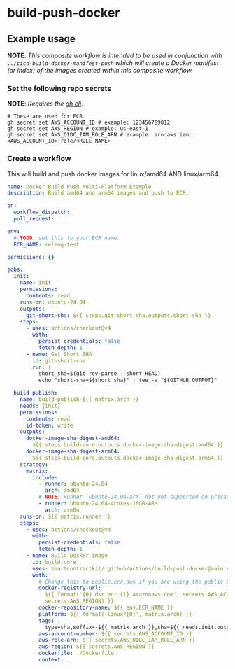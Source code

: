 # build-push-docker

## Example usage

**NOTE**: _This composite workflow is intended to be used in conjunction with
`../cicd-build-docker-manifest-push` which will create a Docker manifest (or
index) of the images created within this composite workflow._

### Set the following repo secrets

**NOTE**: _Requires the [gh cli](https://cli.github.com/)._

```shell
# These are used for ECR.
gh secret set AWS_ACCOUNT_ID # example: 123456789012
gh secret set AWS_REGION # example: us-east-1
gh secret set AWS_OIDC_IAM_ROLE_ARN # example: arn:aws:iam::<AWS_ACCOUNT_ID>:role/<ROLE NAME>
```

### Create a workflow

This will build and push docker images for linux/amd64 AND linux/arm64.

```yaml
name: Docker Build Push Multi-Platform Example
description: Build amd64 and arm64 images and push to ECR.

on:
  workflow_dispatch:
  pull_request:

env:
  # TODO: set this to your ECR name.
  ECR_NAME: releng-test

permissions: {}

jobs:
  init:
    name: init
    permissions:
      contents: read
    runs-on: ubuntu-24.04
    outputs:
      git-short-sha: ${{ steps.git-short-sha.outputs.short-sha }}
    steps:
      - uses: actions/checkout@v4
        with:
          persist-credentials: false
          fetch-depth: 1
      - name: Get Short SHA
        id: git-short-sha
        run: |
          short_sha=$(git rev-parse --short HEAD)
          echo "short-sha=${short_sha}" | tee -a "${GITHUB_OUTPUT}"

  build-publish:
    name: build-publish-${{ matrix.arch }}
    needs: [init]
    permissions:
      contents: read
      id-token: write
    outputs:
      docker-image-sha-digest-amd64:
        ${{ steps.build-core.outputs.docker-image-sha-digest-amd64 }}
      docker-image-sha-digest-arm64:
        ${{ steps.build-core.outputs.docker-image-sha-digest-arm64 }}
    strategy:
      matrix:
        include:
          - runner: ubuntu-24.04
            arch: amd64
          # NOTE: Runner `ubuntu-24.04-arm` not yet supported on private repos.
          - runner: ubuntu-24.04-4cores-16GB-ARM
            arch: arm64
    runs-on: ${{ matrix.runner }}
    steps:
      - uses: actions/checkout@v4
        with:
          persist-credentials: false
          fetch-depth: 1
      - name: Build Docker image
        id: build-core
        uses: smartcontractkit/.github/actions/build-push-docker@main # TODO: use version tag.
        with:
          # Change this to public.ecr.aws if you are using the public ECR.
          docker-registry-url:
            ${{ format('{0}.dkr.ecr.{1}.amazonaws.com', secrets.AWS_ACCOUNT_ID,
            secrets.AWS_REGION) }}
          docker-repository-name: ${{ env.ECR_NAME }}
          platform: ${{ format('linux/{0}', matrix.arch) }}
          tags: |
            type=sha,suffix=-${{ matrix.arch }},sha=${{ needs.init.outputs.git-short-sha }}
          aws-account-number: ${{ secrets.AWS_ACCOUNT_ID }}
          aws-role-arn: ${{ secrets.AWS_OIDC_IAM_ROLE_ARN }}
          aws-region: ${{ secrets.AWS_REGION }}
          dockerfile: ./Dockerfile
          context: .
```
